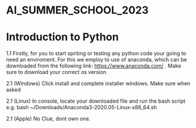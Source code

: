 # AI_SUMMER_SCHOOL_2023
# Introduction to Python

1.1 Firstly, for you to start spriting or testing any python code your going to need an enviroment. For this we employ to use of anaconda, which can be downloaded from the following link: https://www.anaconda.com/ . Make sure to download your correct os version

2.1 (Windows) Click install and complete installer windows. Make sure when asked 

2.1 (Linux) In console, locate your downloaded file and run the bash script e.g. bash ~/Downloads/Anaconda3-2020.05-Linux-x86_64.sh

2.1 (Apple) No Clue, dont own one.


